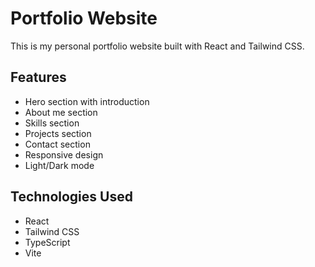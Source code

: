 # Portfolio Website

This is my personal portfolio website built with React and Tailwind CSS.

## Features

- Hero section with introduction
- About me section
- Skills section
- Projects section
- Contact section
- Responsive design
- Light/Dark mode

## Technologies Used

- React
- Tailwind CSS
- TypeScript
- Vite
